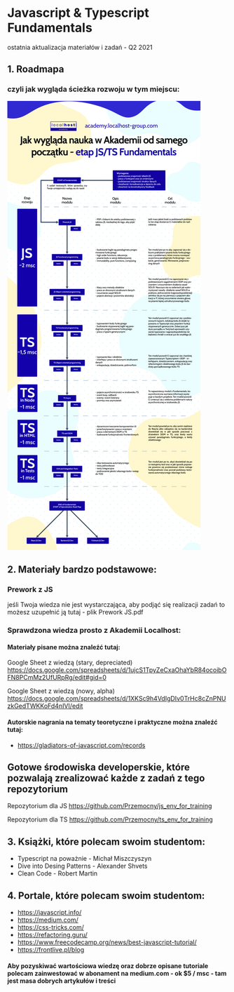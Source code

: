 # Javascript & Typescript Fundamentals
ostatnia aktualizacja materiałów i zadań - Q2 2021

## 1. Roadmapa
### czyli jak wygląda ścieżka rozwoju w tym miejscu:
![alt text](roadmapa_etapu.png "Roadmapa")

## 2. Materiały bardzo podstawowe:

### Prework z JS 
jeśli Twoja wiedza nie jest wystarczająca, aby podjąć się realizacji zadań to możesz uzupełnić ją tutaj - plik Prework JS.pdf

### Sprawdzona wiedza prosto z Akademii Localhost:

#### Materiały pisane można znaleźć tutaj:
Google Sheet z wiedzą (stary, depreciated)
https://docs.google.com/spreadsheets/d/1ujcS1TpyZeCxaOhaYbR84ocoibOFN8PCmMz2UfURpRg/edit#gid=0

Google Sheet z wiedzą (nowy, alpha)
https://docs.google.com/spreadsheets/d/1XKSc9h4VdIgDIv0TrHc8cZnPNUzkGedTWKKoFd4nIVI/edit

#### Autorskie nagrania na tematy teoretyczne i praktyczne można znaleźć tutaj:
- https://gladiators-of-javascript.com/records

## Gotowe środowiska developerskie, które pozwalają zrealizować każde z zadań z tego repozytorium

Repozytorium dla JS
https://github.com/Przemocny/js_env_for_training

Repozytorium dla TS
https://github.com/Przemocny/ts_env_for_training

## 3. Książki, które polecam swoim studentom:
- Typescript na poważnie - Michał Miszczyszyn
- Dive into Desing Patterns - Alexander Shvets
- Clean Code - Robert Martin

## 4. Portale, które polecam swoim studentom:
- https://javascript.info/
- https://medium.com/
- https://css-tricks.com/
- https://refactoring.guru/
- https://www.freecodecamp.org/news/best-javascript-tutorial/
- https://frontlive.pl/blog

#### Aby pozyskiwać wartościowa wiedzę oraz dobrze opisane tutoriale polecam zainwestować w abonament na medium.com - ok $5 / msc - tam jest masa dobrych artykułów i treści
